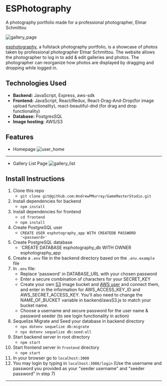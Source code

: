 # ESPhotography
A photography portfolio made for a professional photographer, Elmar Schmittou


![gallery_page](https://user-images.githubusercontent.com/92741849/166256530-44887d60-a935-405a-ad88-4c4f962a8794.JPG)



[esphotography](https://elmarschmittou.com/), a fullstack photography portfolio, is a showcase of photos taken by professional photographer Elmar Schmittou. The website allows the photographer to log in to add & edit galleries and photos. The photographer can reorganize how photos are displayed by dragging and dropping while logged in.

## Technologies Used

 - **Backend:** JavaScript, Express, aws-sdk
 - **Frontend:** JavaScript, React/Redux, React-Drag-And-Drop(for image upload functionality), react-beautiful-dnd (for drag and drop functionality)
 - **Database:** PostgresSQL
 - **Image hosting:** AWS/S3

## Features

 - Homepage
 ![user_home](https://user-images.githubusercontent.com/92741849/166257215-173995cc-0bac-41a9-9a03-6b0a9ac2b822.JPG)
 -----------------------------
 - Gallery List Page
![gallery_list](https://user-images.githubusercontent.com/92741849/166257370-9be825f5-7f15-4721-96bb-aaf833627509.png)


## Install Instructions

 1. Clone this repo
	 - `git clone git@github.com:AndrewPMurray/GameMasterStudio.git`
 2. Install dependencies for backend 
	 - `npm install`
 3. Install dependencies for frontend
	 - `cd frontend`
	 - `npm install`
 4. Create PostgreSQL user
	 - `CREATE USER esphotography_app WITH CREATEDB PASSWORD '<password>'`
 5. Create PostgreSQL database
	 - `CREATE DATABASE esphotography_db WITH OWNER esphotography_app
6. Create a `.env` file in the backend directory based on the `.env.example` file
7. In `.env` file:
	- Replace 'password' in DATABASE_URL with your chosen password
	- Enter a secure combination of characters for your SECRET_KEY
	- Create your own [S3](https://s3.console.aws.amazon.com/s3/home?region=us-east-1) image bucket and [AWS user](https://console.aws.amazon.com/iam/home?#/users) and connect them, and enter in the information for AWS_ACCESS_KEY_ID and AWS_SECRET_ACCESS_KEY. You'll also need to change the NAME_OF_BUCKET variable in backend/awsS3.js to match your bucket name.
	- Choose a username and secure password for the user name & password seeder (to see login functionality in action)
8. Sequelize Migrate and Seed your database in backend directory
	- `npx dotenv sequelize db:migrate`
	- `npx dotenv sequelize db:seed:all`
9. Start backend server in root directory
	- `npm start`
10. Start frontend server in `frontend` directory
	- `npm start`
11. In your browser go to `localhost:3000`
12. You may login by typing in `localhost:3000/login` (Use the username and password you provided as your "seeder username" and "seeder password" in step 7)


---------------------
